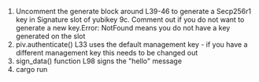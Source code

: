 1. Uncomment the generate block around L39-46 to generate a Secp256r1 key in Signature slot of yubikey 9c. Comment out if you do not want to generate a new key.Error: NotFound means you do not have a key generated on the slot
2. piv.authenticate() L33 uses the default management key - if you have a different management key this needs to be changed out
3. sign_data() function L98 signs the "hello" message
4. cargo run
